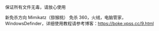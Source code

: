 保证所有文件无毒，请放心使用

新免杀方向 Mimikatz（猕猴桃） 免杀 360，火绒，电脑管家，WindowsDefinder，详细使用教程请参考博客：https://boke.vpss.cc/9.html
